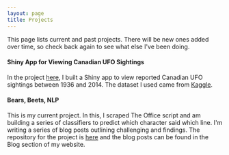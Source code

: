 ```yaml
---
layout: page
title: Projects
---
```


This page lists current and past projects. There will be new ones added over time, so check back again to see what else I've been doing.

#### Shiny App for Viewing Canadian UFO Sightings

In the project [here](https://github.com/conleyst/canadian-ufo-sightings), I built a Shiny app to view reported Canadian UFO sightings between 1936 and 2014. The dataset I used came from [Kaggle](https://www.kaggle.com/NUFORC/ufo-sightings).

#### Bears, Beets, NLP

This is my current project. In this, I scraped The Office script and am building a series of classifiers to predict which character said which line. I'm writing a series of blog posts outlining challenging and findings. The repository for the project is [here](https://github.com/conleyst/bears-beets-nlp) and the blog posts can be found in the Blog section of my website.
